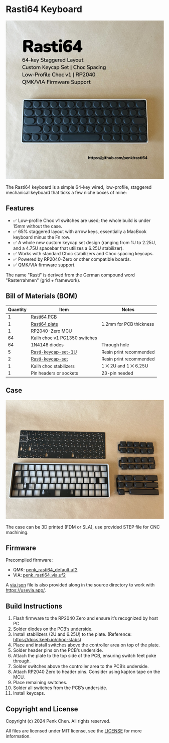 # Rasti64 Keyboard

![](images/rasti64-heroshot.jpg)

The Rasti64 keyboard is a simple 64-key wired, low-profile, staggered mechanical keyboard that ticks a few niche boxes of mine:

## Features

- ✅ Low-profile Choc v1 switches are used; the whole build is under 15mm without the case.
- ✅ 65% staggered layout with arrow keys, essentially a MacBook keyboard minus the Fn row.
- ✅ A whole new custom keycap set design (ranging from 1U to 2.25U, and a 4.75U spacebar that utilizes a 6.25U stabilizer).
- ✅ Works with standard Choc stabilizers and Choc spacing keycaps.
- ✅ Powered by RP2040-Zero or other compatible boards.
- ✅ QMK/VIA firmware support.

The name "Rasti" is derived from the German compound word "Rasterrahmen" (grid + framework).

## Bill of Materials (BOM)

Quantity | Item | Notes
--- | --- | ---
1 | [Rasti64 PCB](gerbers/Gerbers-rasti64-rp2040-zero.zip)
1 | [Rasti64 plate](plate/Gerbers-rasti64-plate.zip) | 1.2mm for PCB thickness
1 | RP2040-Zero MCU 
64 | Kailh choc v1 PG1350 switches 
64 | 1N4148 diodes | Through hole
5 | [Rasti-keycap-set-1U](keycaps/Rasti-keycap-set-1U-v1.3.stl) | Resin print recommended 
2 | [Rasti-keycap-set](keycaps/Rasti-keycap-set-v1.3.stl) | Resin print recommended 
1 | Kailh choc stabilizers | 1 ⨉ 2U and 1 ⨉ 6.25U 
1 | Pin headers or sockets | 23-pin needed 

## Case 

![](images/rasti64-bom.jpg)

The case can be 3D printed (FDM or SLA), use provided STEP file for CNC machining. 

## Firmware 

Precompiled firmware:

- QMK: [penk_rasti64_default.uf2](firmware/penk_rasti64_default.uf2)
- VIA: [penk_rasti64_via.uf2](firmware/penk_rasti64_via.uf2)

A [via.json](QMK/via.json) file is also provided along in the source directory to work with https://usevia.app/. 

## Build Instructions 

1.	Flash firmware to the RP2040 Zero and ensure it’s recognized by host PC.
2.	Solder diodes on the PCB’s underside.
3.	Install stabilizers (2U and 6.25U) to the plate. (Reference: https://docs.keeb.io/choc-stabs)
4.	Place and install switches above the controller area on top of the plate.
5.	Solder header pins on the PCB’s underside.
6.	Attach the plate to the top side of the PCB, ensuring switch feet poke through.
7.	Solder switches above the controller area to the PCB’s underside.
8.	Attach RP2040 Zero to header pins. Consider using kapton tape on the MCU.
9.	Place remaining switches.
10.	Solder all switches from the PCB’s underside.
11. Install keycaps.

## Copyright and License
Copyright (c) 2024 Penk Chen. All rights reserved.

All files are licensed under MIT license, see the [LICENSE](LICENSE) for more information.